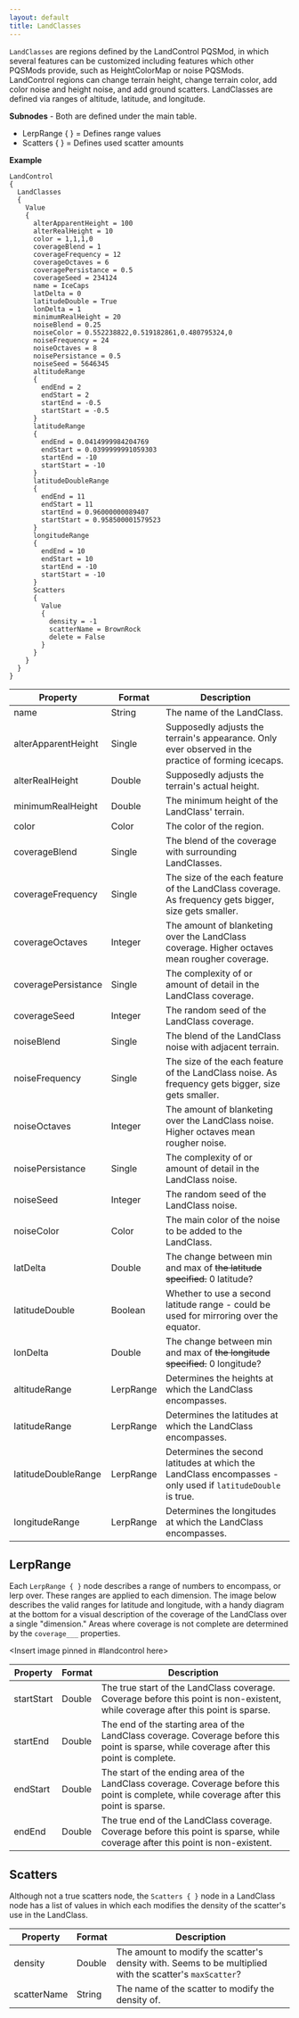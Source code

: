 ```yaml
---
layout: default
title: LandClasses
---
```


`LandClasses` are regions defined by the LandControl PQSMod, in which several features can be customized including features which other PQSMods provide, such as HeightColorMap or noise PQSMods. LandControl regions can change terrain height, change terrain color, add color noise and height noise, and add ground scatters. LandClasses are defined via ranges of altitude, latitude, and longitude.

**Subnodes** - Both are defined under the main table.
* LerpRange { } = Defines range values
* Scatters { } = Defines used scatter amounts

**Example**
```
LandControl
{
  LandClasses
  {
    Value
    {
      alterApparentHeight = 100
      alterRealHeight = 10
      color = 1,1,1,0
      coverageBlend = 1
      coverageFrequency = 12	
      coverageOctaves = 6
      coveragePersistance = 0.5
      coverageSeed = 234124
      name = IceCaps
      latDelta = 0
      latitudeDouble = True
      lonDelta = 1
      minimumRealHeight = 20
      noiseBlend = 0.25
      noiseColor = 0.552238822,0.519182861,0.480795324,0
      noiseFrequency = 24
      noiseOctaves = 8
      noisePersistance = 0.5
      noiseSeed = 5646345
      altitudeRange
      {
        endEnd = 2
        endStart = 2
        startEnd = -0.5
        startStart = -0.5
      }
      latitudeRange
      {
        endEnd = 0.0414999984204769
        endStart = 0.0399999991059303
        startEnd = -10
        startStart = -10
      }
      latitudeDoubleRange
      {
        endEnd = 11
        endStart = 11
        startEnd = 0.96000000089407
        startStart = 0.958500001579523
      }
      longitudeRange
      {
        endEnd = 10
        endStart = 10
        startEnd = -10
        startStart = -10
      }
      Scatters
      {
        Value
        {
          density = -1
          scatterName = BrownRock
          delete = False
        }
      }
    }
  }
}
```

|Property|Format|Description|
|--------|------|-----------|
|name|String|The name of the LandClass.|
|alterApparentHeight|Single|Supposedly adjusts the terrain's appearance. Only ever observed in the practice of forming icecaps.|
|alterRealHeight|Double|Supposedly adjusts the terrain's actual height.|
|minimumRealHeight|Double|The minimum height of the LandClass' terrain.|
|color|Color|The color of the region.|
|coverageBlend|Single|The blend of the coverage with surrounding LandClasses.|
|coverageFrequency|Single|The size of the each feature of the LandClass coverage. As frequency gets bigger, size gets smaller.|
|coverageOctaves|Integer|The amount of blanketing over the LandClass coverage. Higher octaves mean rougher coverage.|
|coveragePersistance|Single|The complexity of or amount of detail in the LandClass coverage.|
|coverageSeed|Integer|The random seed of the LandClass coverage.|
|noiseBlend|Single|The blend of the LandClass noise with adjacent terrain.|
|noiseFrequency|Single|The size of the each feature of the LandClass noise. As frequency gets bigger, size gets smaller.|
|noiseOctaves|Integer|The amount of blanketing over the LandClass noise. Higher octaves mean rougher noise.|
|noisePersistance|Single|The complexity of or amount of detail in the LandClass noise.|
|noiseSeed|Integer|The random seed of the LandClass noise.|
|noiseColor|Color|The main color of the noise to be added to the LandClass.|
|latDelta|Double|The change between min and max of ~~the latitude specified.~~ 0 latitude?|
|latitudeDouble|Boolean|Whether to use a second latitude range - could be used for mirroring over the equator.|
|lonDelta|Double|The change between min and max of ~~the longitude specified.~~ 0 longitude?|
|altitudeRange|LerpRange|Determines the heights at which the LandClass encompasses.|
|latitudeRange|LerpRange|Determines the latitudes at which the LandClass encompasses.|
|latitudeDoubleRange|LerpRange|Determines the second latitudes at which the LandClass encompasses - only used if `latitudeDouble` is true.|
|longitudeRange|LerpRange|Determines the longitudes at which the LandClass encompasses.|

## LerpRange
Each `LerpRange { }` node describes a range of numbers to encompass, or lerp over. These ranges are applied to each dimension. The image below describes the valid ranges for latitude and longitude, with a handy diagram at the bottom for a visual description of the coverage of the LandClass over a single "dimension." Areas where coverage is not complete are determined by the `coverage___` properties.

<Insert image pinned in #landcontrol here>

|Property|Format|Description|
|--------|------|-----------|
|startStart|Double|The true start of the LandClass coverage. Coverage before this point is non-existent, while coverage after this point is sparse.|
|startEnd|Double|The end of the starting area of the LandClass coverage. Coverage before this point is sparse, while coverage after this point is complete.|
|endStart|Double|The start of the ending area of the LandClass coverage. Coverage before this point is complete, while coverage after this point is sparse.|
|endEnd|Double|The true end of the LandClass coverage. Coverage before this point is sparse, while coverage after this point is non-existent.|

## Scatters
Although not a true scatters node, the `Scatters { }` node in a LandClass node has a list of values in which each modifies the density of the scatter's use in the LandClass.

|Property|Format|Description|
|--------|------|-----------|
|density|Double|The amount to modify the scatter's density with. Seems to be multiplied with the scatter's `maxScatter`?|
|scatterName|String|The name of the scatter to modify the density of.|
